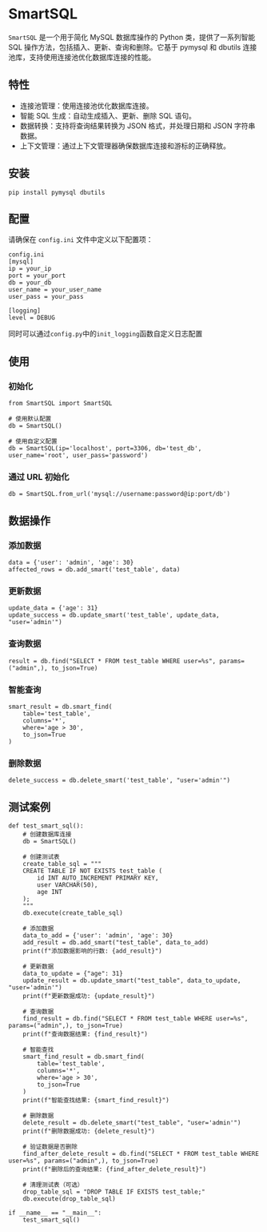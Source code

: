 # SmartSQL

`SmartSQL` 是一个用于简化 MySQL 数据库操作的 Python 类，提供了一系列智能 SQL 操作方法，包括插入、更新、查询和删除。它基于 pymysql 和 dbutils 连接池库，支持使用连接池优化数据库连接的性能。

## 特性
* 连接池管理：使用连接池优化数据库连接。
* 智能 SQL 生成：自动生成插入、更新、删除 SQL 语句。
* 数据转换：支持将查询结果转换为 JSON 格式，并处理日期和 JSON 字符串数据。
* 上下文管理：通过上下文管理器确保数据库连接和游标的正确释放。

## 安装
```pip install pymysql dbutils```

## 配置
请确保在 `config.ini` 文件中定义以下配置项：
```
config.ini
[mysql]
ip = your_ip
port = your_port
db = your_db
user_name = your_user_name
user_pass = your_pass

[logging]
level = DEBUG
```
同时可以通过`config.py`中的`init_logging`函数自定义日志配置

## 使用
### 初始化
```
from SmartSQL import SmartSQL

# 使用默认配置
db = SmartSQL()

# 使用自定义配置
db = SmartSQL(ip='localhost', port=3306, db='test_db', user_name='root', user_pass='password')
```

### 通过 URL 初始化
```
db = SmartSQL.from_url('mysql://username:password@ip:port/db')
```

## 数据操作
### 添加数据
```
data = {'user': 'admin', 'age': 30}
affected_rows = db.add_smart('test_table', data)
```

### 更新数据
```
update_data = {'age': 31}
update_success = db.update_smart('test_table', update_data, "user='admin'")
```

### 查询数据
```
result = db.find("SELECT * FROM test_table WHERE user=%s", params=("admin",), to_json=True)
```

### 智能查询
```
smart_result = db.smart_find(
    table='test_table',
    columns='*',
    where='age > 30',
    to_json=True
)
```

### 删除数据
```
delete_success = db.delete_smart('test_table', "user='admin'")

```

## 测试案例
```
def test_smart_sql():
    # 创建数据库连接
    db = SmartSQL()

    # 创建测试表
    create_table_sql = """
    CREATE TABLE IF NOT EXISTS test_table (
        id INT AUTO_INCREMENT PRIMARY KEY,
        user VARCHAR(50),
        age INT
    );
    """
    db.execute(create_table_sql)

    # 添加数据
    data_to_add = {'user': 'admin', 'age': 30}
    add_result = db.add_smart("test_table", data_to_add)
    print(f"添加数据影响的行数: {add_result}")

    # 更新数据
    data_to_update = {"age": 31}
    update_result = db.update_smart("test_table", data_to_update, "user='admin'")
    print(f"更新数据成功: {update_result}")

    # 查询数据
    find_result = db.find("SELECT * FROM test_table WHERE user=%s", params=("admin",), to_json=True)
    print(f"查询数据结果: {find_result}")

    # 智能查找
    smart_find_result = db.smart_find(
        table='test_table',
        columns='*',
        where='age > 30',
        to_json=True
    )
    print(f"智能查找结果: {smart_find_result}")

    # 删除数据
    delete_result = db.delete_smart("test_table", "user='admin'")
    print(f"删除数据成功: {delete_result}")

    # 验证数据是否删除
    find_after_delete_result = db.find("SELECT * FROM test_table WHERE user=%s", params=("admin",), to_json=True)
    print(f"删除后的查询结果: {find_after_delete_result}")

    # 清理测试表（可选）
    drop_table_sql = "DROP TABLE IF EXISTS test_table;"
    db.execute(drop_table_sql)

if __name__ == "__main__":
    test_smart_sql()

```
